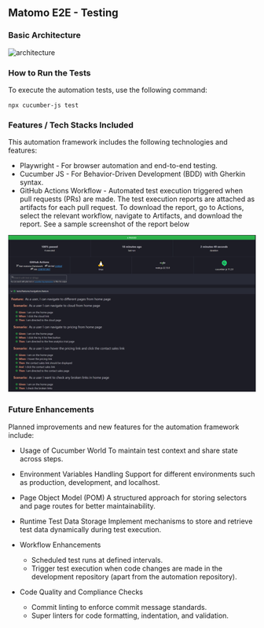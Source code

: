 ## Matomo E2E - Testing ###

### Basic Architecture ###
![architecture](https://github.com/user-attachments/assets/e5f13576-07c0-4418-97af-caf17666b93b)




### How to Run the Tests ###

To execute the automation tests, use the following command:

```
npx cucumber-js test
```
### Features / Tech Stacks Included ###

This automation framework includes the following technologies and features:

 - Playwright - For browser automation and end-to-end testing.
 - Cucumber JS - For Behavior-Driven Development (BDD) with Gherkin syntax.
 - GitHub Actions Workflow - Automated test execution triggered when pull requests (PRs) are made. The test execution reports are attached as artifacts for each pull request. To download the report, go to Actions, select the relevant workflow, navigate to Artifacts, and download the report. See a sample screenshot of the report below

 ![cucumber-report](cucumber-report.png)

### Future Enhancements ###

Planned improvements and new features for the automation framework include:

 - Usage of Cucumber World
   To maintain test context and share state across steps.

 - Environment Variables Handling
   Support for different environments such as production, development, and localhost.

 - Page Object Model (POM)
   A structured approach for storing selectors and page routes for better maintainability.

 - Runtime Test Data Storage
   Implement mechanisms to store and retrieve test data dynamically during test execution.

 - Workflow Enhancements
   - Scheduled test runs at defined intervals.
   - Trigger test execution when code changes are made in the development repository (apart from the automation repository).

 - Code Quality and Compliance Checks
   - Commit linting to enforce commit message standards.
   - Super linters for code formatting, indentation, and validation.
